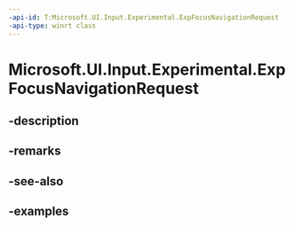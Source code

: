 ```yaml
---
-api-id: T:Microsoft.UI.Input.Experimental.ExpFocusNavigationRequest
-api-type: winrt class
---
```


# Microsoft.UI.Input.Experimental.ExpFocusNavigationRequest

<!--
public sealed class ExpFocusNavigationRequest
-->


## -description

## -remarks

## -see-also

## -examples


